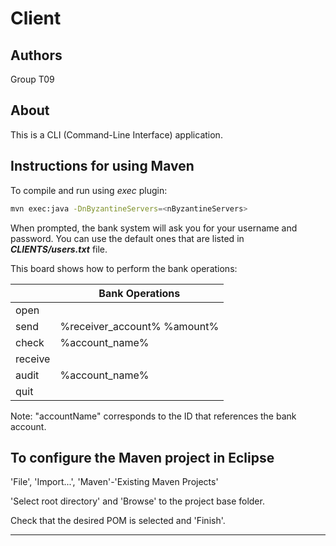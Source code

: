 # Client


## Authors

Group T09


## About

This is a CLI (Command-Line Interface) application.


## Instructions for using Maven

To compile and run using _exec_ plugin:

```bash
mvn exec:java -DnByzantineServers=<nByzantineServers>
```

When prompted, the bank system will ask you for your username and password.
You can use the default ones that are listed in **_CLIENTS/users.txt_** file. 

This board shows how to perform the bank operations:

|         | Bank Operations             |
|---------|-----------------------------|
| open    |                             |    
| send    | %receiver_account% %amount% |
| check   | %account_name%              |
| receive |                             |
| audit   | %account_name%              |
| quit    |                             |

Note: "accountName" corresponds to the ID that references the bank account.


## To configure the Maven project in Eclipse

'File', 'Import...', 'Maven'-'Existing Maven Projects'

'Select root directory' and 'Browse' to the project base folder.

Check that the desired POM is selected and 'Finish'.


----

